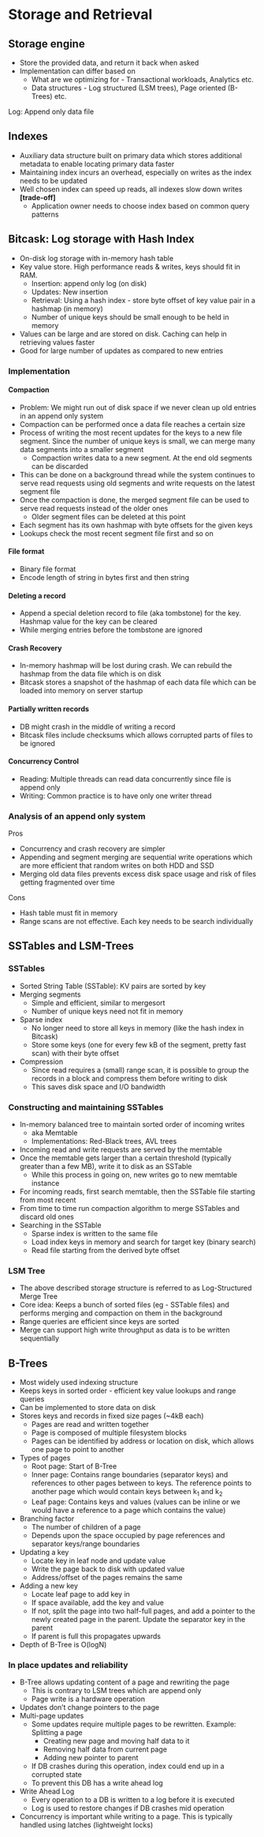 # Storage and Retrieval

## Storage engine
* Store the provided data, and return it back when asked
* Implementation can differ based on
  * What are we optimizing for - Transactional workloads, Analytics etc.
  * Data structures - Log structured (LSM trees), Page oriented (B-Trees) etc.

Log: Append only data file

## Indexes
* Auxiliary data structure built on primary data which stores additional metadata to enable locating primary data faster
* Maintaining index incurs an overhead, especially on writes as the index needs to be updated
* Well chosen index can speed up reads, all indexes slow down writes **[trade-off]**
  * Application owner needs to choose index based on common query patterns

## Bitcask: Log storage with Hash Index
* On-disk log storage with in-memory hash table
* Key value store. High performance reads & writes, keys should fit in RAM.
  * Insertion: append only log (on disk)
  * Updates: New insertion
  * Retrieval: Using a hash index - store byte offset of key value pair in a hashmap (in memory)
  * Number of unique keys should be small enough to be held in memory
* Values can be large and are stored on disk. Caching can help in retrieving values faster
* Good for large number of updates as compared to new entries

### Implementation
#### Compaction
* Problem: We might run out of disk space if we never clean up old entries in an append only system
* Compaction can be performed once a data file reaches a certain size
* Process of writing the most recent updates for the keys to a new file segment. Since the number of unique keys is small, we can merge many data segments into a smaller segment
  * Compaction writes data to a new segment. At the end old segments can be discarded
* This can be done on a background thread while the system continues to serve read requests using old segments and write requests on the latest segment file
* Once the compaction is done, the merged segment file can be used to serve read requests instead of the older ones
  * Older segment files can be deleted at this point
* Each segment has its own hashmap with byte offsets for the given keys
* Lookups check the most recent segment file first and so on
#### File format
* Binary file format
* Encode length of string in bytes first and then string
#### Deleting a record
* Append a special deletion record to file (aka tombstone) for the key. Hashmap value for the key can be cleared
* While merging entries before the tombstone are ignored
#### Crash Recovery
* In-memory hashmap will be lost during crash. We can rebuild the hashmap from the data file which is on disk
* Bitcask stores a snapshot of the hashmap of each data file which can be loaded into memory on server startup
#### Partially written records
* DB might crash in the middle of writing a record
* Bitcask files include checksums which allows corrupted parts of files to be ignored
#### Concurrency Control
* Reading: Multiple threads can read data concurrently since file is append only
* Writing: Common practice is to have only one writer thread
### Analysis of an append only system
Pros
* Concurrency and crash recovery are simpler
* Appending and segment merging are sequential write operations which are more efficient that random writes on both HDD and SSD
* Merging old data files prevents excess disk space usage and risk of files getting fragmented over time

Cons
* Hash table must fit in memory
* Range scans are not effective. Each key needs to be search individually

## SSTables and LSM-Trees
### SSTables
* Sorted String Table (SSTable): KV pairs are sorted by key
* Merging segments
  * Simple and efficient, similar to mergesort
  * Number of unique keys need not fit in memory
* Sparse index
  * No longer need to store all keys in memory (like the hash index in Bitcask)
  * Store some keys (one for every few kB of the segment, pretty fast scan) with their byte offset
* Compression
  * Since read requires a (small) range scan, it is possible to group the records in a block and compress them before writing to disk
  * This saves disk space and I/O bandwidth
 
### Constructing and maintaining SSTables
* In-memory balanced tree to maintain sorted order of incoming writes
  * aka Memtable
  * Implementations: Red-Black trees, AVL trees
* Incoming read and write requests are served by the memtable
* Once the memtable gets larger than a certain threshold (typically greater than a few MB), write it to disk as an SSTable
  * While this process in going on, new writes go to new memtable instance
* For incoming reads, first search memtable, then the SSTable file starting from most recent
* From time to time run compaction algorithm to merge SSTables and discard old ones
* Searching in the SSTable
  * Sparse index is written to the same file
  * Load index keys in memory and search for target key (binary search)
  * Read file starting from the derived byte offset

### LSM Tree
* The above described storage structure is referred to as Log-Structured Merge Tree
* Core idea: Keeps a bunch of sorted files (eg - SSTable files) and performs merging and compaction on them in the background
* Range queries are efficient since keys are sorted
* Merge can support high write throughput as data is to be written sequentially

## B-Trees
* Most widely used indexing structure
* Keeps keys in sorted order - efficient key value lookups and range queries
* Can be implemented to store data on disk
* Stores keys and records in fixed size pages (~4kB each)
  * Pages are read and written together
  * Page is composed of multiple filesystem blocks
  * Pages can be identified by address or location on disk, which allows one page to point to another
* Types of pages
  * Root page: Start of B-Tree
  * Inner page: Contains range boundaries (separator keys) and references to other pages between to keys. The reference points to another page which would contain keys between k<sub>1</sub> and k<sub>2</sub>
  * Leaf page: Contains keys and values (values can be inline or we would have a reference to a page which contains the value)
* Branching factor
  * The number of children of a page
  * Depends upon the space occupied by page references and separator keys/range boundaries
* Updating a key
  * Locate key in leaf node and update value
  * Write the page back to disk with updated value
  * Address/offset of the pages remains the same
* Adding a new key
  * Locate leaf page to add key in
  * If space available, add the key and value
  * If not, split the page into two half-full pages, and add a pointer to the newly created page in the parent. Update the separator key in the parent
  * If parent is full this propagates upwards
* Depth of B-Tree is O(logN)

### In place updates and reliability
* B-Tree allows updating content of a page and rewriting the page
  * This is contrary to LSM trees which are append only
  * Page write is a hardware operation
* Updates don’t change pointers to the page
* Multi-page updates
  * Some updates require multiple pages to be rewritten. Example: Splitting a page
    * Creating new page and moving half data to it
    * Removing half data from current page
    * Adding new pointer to parent
  * If DB crashes during this operation, index could end up in a corrupted state
  * To prevent this DB has a write ahead log
* Write Ahead Log
  * Every operation to a DB is written to a log before it is executed
  * Log is used to restore changes if DB crashes mid operation
* Concurrency is important while writing to a page. This is typically handled using latches (lightweight locks)
